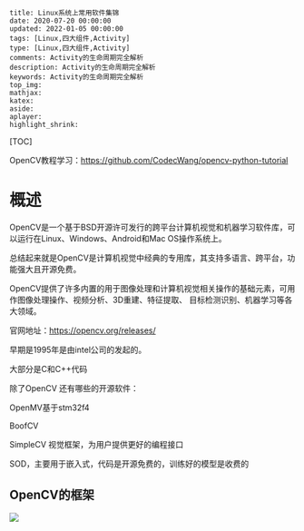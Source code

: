 ```
title: Linux系统上常用软件集锦
date: 2020-07-20 00:00:00
updated: 2022-01-05 00:00:00
tags: [Linux,四大组件,Activity]
type: [Linux,四大组件,Activity]
comments: Activity的生命周期完全解析
description: Activity的生命周期完全解析
keywords: Activity的生命周期完全解析
top_img:
mathjax:
katex:
aside:
aplayer:
highlight_shrink:
```

[TOC]





OpenCV教程学习：https://github.com/CodecWang/opencv-python-tutorial

# 概述

OpenCV是一个基于BSD开源许可发行的跨平台计算机视觉和机器学习软件库，可以运行在Linux、Windows、Android和Mac OS操作系统上。

总结起来就是OpenCV是计算机视觉中经典的专用库，其支持多语言、跨平台，功能强大且开源免费。

OpenCV提供了许多内置的用于图像处理和计算机视觉相关操作的基础元素，可用作图像处理操作、视频分析、3D重建、特征提取、 目标检测识别、机器学习等各大领域。



官网地址：https://opencv.org/releases/

早期是1995年是由intel公司的发起的。

大部分是C和C++代码



除了OpenCV 还有哪些的开源软件：

OpenMV基于stm32f4

BoofCV

SimpleCV 视觉框架，为用户提供更好的编程接口

SOD，主要用于嵌入式，代码是开源免费的，训练好的模型是收费的



## OpenCV的框架

![](images/01.OpenCV%E5%9F%BA%E7%A1%80%E4%BB%8B%E7%BB%8D.assets/202112042056581.png)













